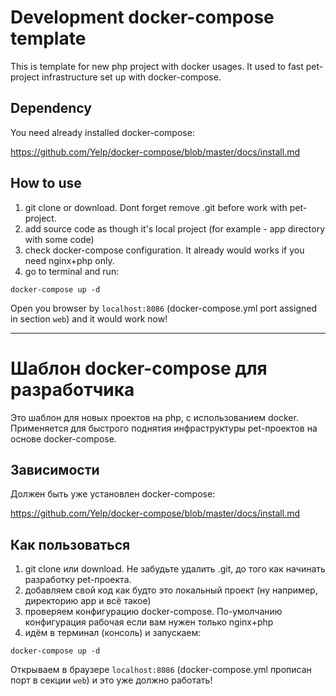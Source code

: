 # Development docker-compose template

This is template for new php project with docker usages. It used to fast pet-project infrastructure set up with docker-compose.

## Dependency 
You need already installed docker-compose:
  
https://github.com/Yelp/docker-compose/blob/master/docs/install.md

## How to use
1. git clone or download. Dont forget remove .git before work with pet-project.
2. add source code as though it's local project (for example - app directory with some code)
3. check docker-compose configuration. It already would works if you need nginx+php only.
4. go to terminal and run:
```
docker-compose up -d
```

Open you browser by `localhost:8086` (docker-compose.yml port assigned in section `web`) and it would work now!

---
# Шаблон docker-compose для разработчика

Это шаблон для новых проектов на php, с использованием docker. Применяется для быстрого поднятия инфраструктуры pet-проектов на основе docker-compose.

## Зависимости 
Должен быть уже установлен docker-compose:
  
https://github.com/Yelp/docker-compose/blob/master/docs/install.md

## Как пользоваться
1. git clone или download. Не забудьте удалить .git, до того как начинать разработку pet-проекта.
2. добавляем свой код как будто это локальный проект (ну например, директорию app и всё такое)
3. проверяем конфигурацию docker-compose. По-умолчанию конфигурация рабочая если вам нужен только nginx+php 
4. идём в терминал (консоль) и запускаем:
```
docker-compose up -d
```

Открываем в браузере `localhost:8086` (docker-compose.yml прописан порт в секции `web`) и это уже должно работать!
